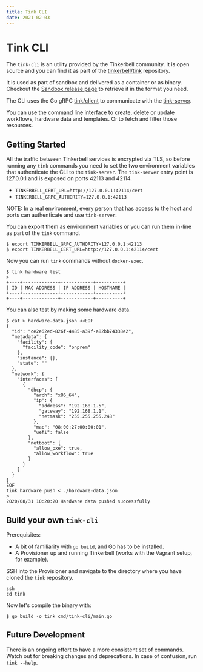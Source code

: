 ```yaml
---
title: Tink CLI
date: 2021-02-03
---
```


# Tink CLI

The `tink-cli` is an utility provided by the Tinkerbell community. It is open
source and you can find it as part of the 
[tinkerbell/tink](https://github.com/tinkerbell/tink) repository.

It is used as part of sandbox and delivered as a container or as binary.
Checkout the [Sandbox release
page](https://github.com/tinkerbell/sandbox/releases) to retrieve it in the format you need.

The CLI uses the Go gRPC
[tink/client](https://github.com/tinkerbell/tink/tree/master/client) to
communicate with the [tink-server](/serviecs/tink-server).

You can use the command line interface to create, delete or update workflows,
hardware data and templates. Or to fetch and filter those resources.

## Getting Started

All the traffic between Tinkerbell services is encrypted via TLS, so before running any `tink` commands you need to set the two environment variables that authenticate the CLI to the `tink-server`. The `tink-server` entry point is 127.0.0.1 and is exposed on ports 42113 and 42114.

- `TINKERBELL_CERT_URL=http://127.0.0.1:42114/cert`
- `TINKERBELL_GRPC_AUTHORITY=127.0.0.1:42113`

NOTE: In a real environment, every person that has access to the host and ports can authenticate and use `tink-server`.

You can export them as environment variables or you can run them in-line as part of the `tink` command.

```
$ export TINKERBELL_GRPC_AUTHORITY=127.0.0.1:42113
$ export TINKERBELL_CERT_URL=http://127.0.0.1:42114/cert
```

Now you can run `tink` commands without `docker-exec`.

```
$ tink hardware list
>
+----+-------------+------------+----------+
| ID | MAC ADDRESS | IP ADDRESS | HOSTNAME |
+----+-------------+------------+----------+
+----+-------------+------------+----------+
```

You can also test by making some hardware data.

```
$ cat > hardware-data.json <<EOF
{
  "id": "ce2e62ed-826f-4485-a39f-a82bb74338e2",
  "metadata": {
    "facility": {
      "facility_code": "onprem"
    },
    "instance": {},
    "state": ""
  },
  "network": {
    "interfaces": [
      {
        "dhcp": {
          "arch": "x86_64",
          "ip": {
            "address": "192.168.1.5",
            "gateway": "192.168.1.1",
            "netmask": "255.255.255.248"
          },
          "mac": "08:00:27:00:00:01",
          "uefi": false
        },
        "netboot": {
          "allow_pxe": true,
          "allow_workflow": true
        }
      }
    ]
  }
}
EOF
tink hardware push < ./hardware-data.json
>
2020/08/31 10:20:20 Hardware data pushed successfully
```

## Build your own `tink-cli`

Prerequisites:

- A bit of familiarity with `go build`, and Go has to be installed.
- A Provisioner up and running Tinkerbell (works with the Vagrant setup, for example).

SSH into the Provisioner and navigate to the directory where you have cloned the `tink` repository.

```
ssh
cd tink
```

Now let's compile the binary with:

```
$ go build -o tink cmd/tink-cli/main.go
```

## Future Development

There is an ongoing effort to have a more consistent set of commands. Watch out for breaking changes and deprecations. In case of confusion, run `tink --help`.
